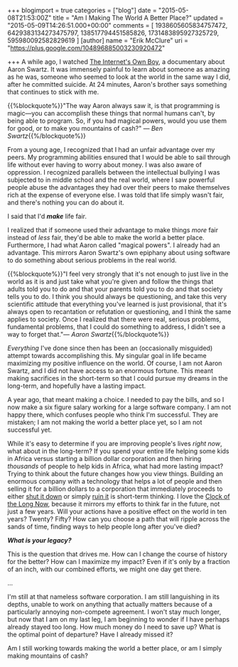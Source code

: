 +++
blogimport = true
categories = ["blog"]
date = "2015-05-08T21:53:00Z"
title = "Am I Making The World A Better Place?"
updated = "2015-05-09T14:26:51.000+00:00"
comments = [ 1938605605834757472, 6429383134273475797, 138517794451585826, 1731483895927325729, 595980092582829619 ]
[author]
name = "Erik McClure"
uri = "https://plus.google.com/104896885003230920472"

+++
A while ago, I watched [The Internet's Own Boy](https://www.youtube.com/watch?v=vXr-2hwTk58), a documentary about Aaron Swartz. It was immensely painful to learn about someone as amazing as he was, someone who seemed to look at the world in the same way I did, after he committed suicide. At 24 minutes, Aaron's brother says something that continues to stick with me.

{{%blockquote%}}"The way Aaron always saw it, is that programming is magic—you can accomplish these things that normal humans can't, by being able to program. So, if you had magical powers, would you use them for good, or to make you mountains of cash?" — *Ben Swartz*{{%/blockquote%}}

From a young age, I recognized that I had an unfair advantage over my peers. My programming abilities ensured that I would be able to sail through life without ever having to worry about money. I was also aware of oppression. I recognized parallels between the intellectual bullying I was subjected to in middle school and the real world, where I saw powerful people abuse the advantages they had over their peers to make themselves rich at the expense of everyone else. I was told that life simply wasn't fair, and there's nothing you can do about it.

I said that I'd ***make*** life fair.

I realized that if someone used their advantage to make things *more* fair instead of *less* fair, they'd be able to make the world a better place. Furthermore, I had what Aaron called "magical powers". I already had an advantage. This mirrors Aaron Swartz's own epiphany about using software to do something about serious problems in the real world.

{{%blockquote%}}"I feel very strongly that it's not enough to just live in the world as it is and just take what you're given and follow the things that adults told you to do and that your parents told you to do and that society tells you to do. I think you should always be questioning, and take this very scientific attitude that everything you've learned is just provisional, that it's always open to recantation or refutation or questioning, and I think the same applies to society. Once I realized that there were real, serious problems, fundamental problems, that I could do something to address, I didn't see a way to forget that."— *Aaron Swartz*{{%/blockquote%}}

*Everything* I've done since then has been an (occasionally misguided) attempt towards accomplishing this. My singular goal in life became maximizing my positive influence on the world. Of course, I am not Aaron Swartz, and I did not have access to an enormous fortune. This meant making sacrifices in the short-term so that I could pursue my dreams in the long-term, and hopefully have a lasting impact.

A year ago, that meant making a choice. I needed to pay the bills, and so I now make a six figure salary working for a large software company. I am not happy there, which confuses people who think I'm successful. They are mistaken; I am not making the world a better place yet, so I am not successful yet.

While it's easy to determine if you are improving people's lives *right now*, what about in the long-term? If you spend your entire life helping some kids in Africa versus starting a billion dollar corporation and then hiring *thousands* of people to help kids in Africa, what had more lasting impact? Trying to think about the future changes how you view things. Building an enormous company with a technology that helps a lot of people and then selling it for a billion dollars to a corporation that immediately proceeds to either [shut it down](http://en.wikipedia.org/wiki/Google) or simply [ruin it](http://en.wikipedia.org/wiki/Microsoft) is short-term thinking. I love the [Clock of the Long Now](http://en.wikipedia.org/wiki/Clock_of_the_Long_Now), because it mirrors my efforts to think far in the future, not just a few years. Will your actions have a positive effect on the world in ten years? Twenty? Fifty? How can you choose a path that will ripple across the sands of time, finding ways to help people long after you've died?

***What is your legacy?***

This is the question that drives me. How can I change the course of history for the better? How can I maximize my impact? Even if it's only by a fraction of an inch, with our combined efforts, we might one day get there.

...

I'm still at that nameless software corporation. I am still languishing in its depths, unable to work on anything that actually matters because of a particularly annoying non-compete agreement. I won't stay much longer, but now that I am on my last leg, I am beginning to wonder if I have perhaps already stayed too long. How much money do I need to save up? What is the optimal point of departure? Have I already missed it?

Am I still working towards making the world a better place, or am I simply making mountains of cash?
